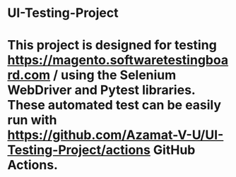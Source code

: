 # UI-Testing-Project

# This project is designed for testing https://magento.softwaretestingboard.com / using the Selenium WebDriver and Pytest libraries. These automated test can be easily run with https://github.com/Azamat-V-U/UI-Testing-Project/actions GitHub Actions.

